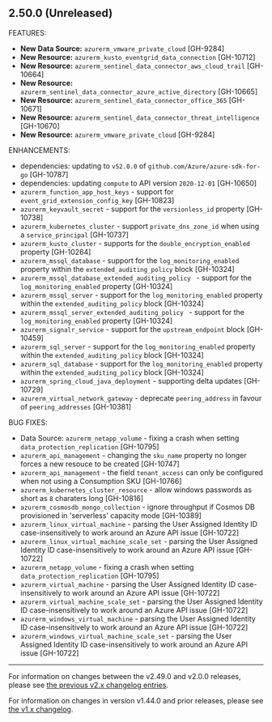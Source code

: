 ## 2.50.0 (Unreleased)

FEATURES:

* **New Data Source:** `azurerm_vmware_private_cloud` [GH-9284]
* **New Resource:** `azurerm_kusto_eventgrid_data_connection` [GH-10712]
* **New Resource:** `azurerm_sentinel_data_connector_aws_cloud_trail` [GH-10664]
* **New Resource:** `azurerm_sentinel_data_connector_azure_active_directory` [GH-10665]
* **New Resource:** `azurerm_sentinel_data_connector_office_365` [GH-10671]
* **New Resource:** `azurerm_sentinel_data_connector_threat_intelligence` [GH-10670]
* **New Resource:** `azurerm_vmware_private_cloud` [GH-9284]

ENHANCEMENTS:

* dependencies: updating to `v52.0.0` of `github.com/Azure/azure-sdk-for-go` [GH-10787]
* dependencies: updating `compute` to API version `2020-12-01` [GH-10650]
* `azurerm_function_app_host_keys` - support for `event_grid_extension_config_key` [GH-10823]
* `azurerm_keyvault_secret` - support for the `versionless_id` property [GH-10738]
* `azurerm_kubernetes_cluster` - support `private_dns_zone_id` when using a `service_principal` [GH-10737]
* `azurerm_kusto_cluster` - supports for the `double_encryption_enabled` property [GH-10264]
* `azurerm_mssql_database` - support for the `log_monitoring_enabled` property within the `extended_auditing_policy` block [GH-10324]
* `azurerm_mssql_database_extended_auditing_policy ` - support for the `log_monitoring_enabled` property [GH-10324]
* `azurerm_mssql_server` - support for the `log_monitoring_enabled` property within the `extended_auditing_policy` block [GH-10324]
* `azurerm_mssql_server_extended_auditing_policy ` - support for the `log_monitoring_enabled` property [GH-10324] 
* `azurerm_signalr_service` - support for the `upstream_endpoint` block [GH-10459]
* `azurerm_sql_server` - support for the `log_monitoring_enabled` property within the `extended_auditing_policy` block [GH-10324]
* `azurerm_sql_database` - support for the `log_monitoring_enabled` property within the `extended_auditing_policy` block [GH-10324]
* `azurerm_spring_cloud_java_deployment` - supporting delta updates [GH-10729]
* `azurerm_virtual_network_gateway` - deprecate `peering_address` in favour of `peering_addresses` [GH-10381]

BUG FIXES:

* Data Source: `azurerm_netapp_volume` - fixing a crash when setting `data_protection_replication` [GH-10795]
* `azurerm_api_management` - changing the `sku_name` property no longer forces a new resouce to be created [GH-10747]
* `azurerm_api_management` - the field `tenant_access` can only be configured when not using a Consumption SKU [GH-10766]
* `azurerm_kubernetes_cluster_resource` - allow windows passwords as short as `8` charaters long [GH-10816]
* `azurerm_cosmosdb_mongo_collection` - ignore throughput if Cosmos DB provisioned in 'serverless' capacity mode [GH-10389]
* `azurerm_linux_virtual_machine` - parsing the User Assigned Identity ID case-insensitively to work around an Azure API issue [GH-10722]
* `azurerm_linux_virtual_machine_scale_set` - parsing the User Assigned Identity ID case-insensitively to work around an Azure API issue [GH-10722]
* `azurerm_netapp_volume` - fixing a crash when setting `data_protection_replication` [GH-10795]
* `azurerm_virtual_machine` - parsing the User Assigned Identity ID case-insensitively to work around an Azure API issue [GH-10722]
* `azurerm_virtual_machine_scale_set` - parsing the User Assigned Identity ID case-insensitively to work around an Azure API issue [GH-10722]
* `azurerm_windows_virtual_machine` - parsing the User Assigned Identity ID case-insensitively to work around an Azure API issue [GH-10722]
* `azurerm_windows_virtual_machine_scale_set` - parsing the User Assigned Identity ID case-insensitively to work around an Azure API issue [GH-10722]

---

For information on changes between the v2.49.0 and v2.0.0 releases, please see [the previous v2.x changelog entries](https://github.com/terraform-providers/terraform-provider-azurerm/blob/master/CHANGELOG-v2.md).

For information on changes in version v1.44.0 and prior releases, please see [the v1.x changelog](https://github.com/terraform-providers/terraform-provider-azurerm/blob/master/CHANGELOG-v1.md).
